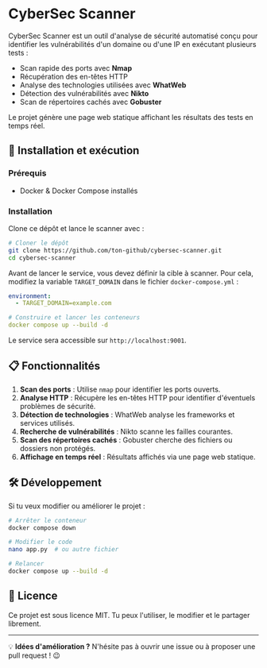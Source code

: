 # CyberSec Scanner

CyberSec Scanner est un outil d'analyse de sécurité automatisé conçu pour identifier les vulnérabilités d'un domaine ou d'une IP en exécutant plusieurs tests :

- Scan rapide des ports avec **Nmap**
- Récupération des en-têtes HTTP
- Analyse des technologies utilisées avec **WhatWeb**
- Détection des vulnérabilités avec **Nikto**
- Scan de répertoires cachés avec **Gobuster**

Le projet génère une page web statique affichant les résultats des tests en temps réel.

## 🚀 Installation et exécution

### Prérequis
- Docker & Docker Compose installés

### Installation
Clone ce dépôt et lance le scanner avec :

```sh
# Cloner le dépôt
git clone https://github.com/ton-github/cybersec-scanner.git
cd cybersec-scanner
```

Avant de lancer le service, vous devez définir la cible à scanner. Pour cela, modifiez la variable `TARGET_DOMAIN` dans le fichier `docker-compose.yml` :
```yaml
environment:
  - TARGET_DOMAIN=example.com

# Construire et lancer les conteneurs
docker compose up --build -d
```

Le service sera accessible sur `http://localhost:9001`.

## 📋 Fonctionnalités

1. **Scan des ports** : Utilise `nmap` pour identifier les ports ouverts.
2. **Analyse HTTP** : Récupère les en-têtes HTTP pour identifier d'éventuels problèmes de sécurité.
3. **Détection de technologies** : WhatWeb analyse les frameworks et services utilisés.
4. **Recherche de vulnérabilités** : Nikto scanne les failles courantes.
5. **Scan des répertoires cachés** : Gobuster cherche des fichiers ou dossiers non protégés.
6. **Affichage en temps réel** : Résultats affichés via une page web statique.

## 🛠️ Développement
Si tu veux modifier ou améliorer le projet :

```sh
# Arrêter le conteneur
docker compose down

# Modifier le code
nano app.py  # ou autre fichier

# Relancer
docker compose up --build -d
```

## 📄 Licence
Ce projet est sous licence MIT. Tu peux l'utiliser, le modifier et le partager librement.

---

💡 **Idées d'amélioration ?** N'hésite pas à ouvrir une issue ou à proposer une pull request ! 😉


